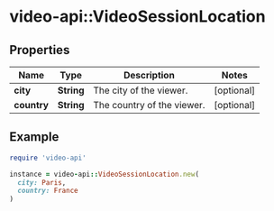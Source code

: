# video-api::VideoSessionLocation

## Properties

| Name | Type | Description | Notes |
| ---- | ---- | ----------- | ----- |
| **city** | **String** | The city of the viewer. | [optional] |
| **country** | **String** | The country of the viewer. | [optional] |

## Example

```ruby
require 'video-api'

instance = video-api::VideoSessionLocation.new(
  city: Paris,
  country: France
)
```

